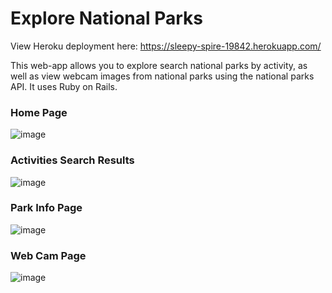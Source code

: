 # Explore National Parks
View Heroku deployment here: https://sleepy-spire-19842.herokuapp.com/

This web-app allows you to explore search national parks by activity, as well as view webcam images from national parks using the national parks API. It uses Ruby on Rails.

### Home Page
![image](https://user-images.githubusercontent.com/42917263/141433799-bb212dcb-0e51-483a-b22b-0967727aec36.png)
### Activities Search Results
![image](https://user-images.githubusercontent.com/42917263/141433849-5a30cfea-c592-4b7a-9f34-481937e9043e.png)
### Park Info Page
![image](https://user-images.githubusercontent.com/42917263/141433887-fa8b9adf-297d-4d49-9648-55d9abbe0445.png)
### Web Cam Page
![image](https://user-images.githubusercontent.com/42917263/141433945-e2d8abaf-a683-4dff-b549-8cf10ad9da22.png)
